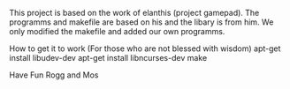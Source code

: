 This project is based on the work of elanthis (project gamepad).
The programms and makefile are based on his and the libary is from him. We only modified the makefile and added our own programms.

How to get it to work (For those who are not blessed with wisdom)
apt-get install libudev-dev
apt-get install libncurses-dev
make

Have Fun
Rogg and Mos
